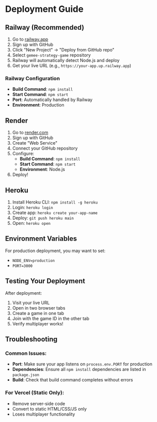 # Deployment Guide

## Railway (Recommended)

1. Go to [railway.app](https://railway.app)
2. Sign up with GitHub
3. Click "New Project" → "Deploy from GitHub repo"
4. Select `gemee-strategy-game` repository
5. Railway will automatically detect Node.js and deploy
6. Get your live URL (e.g., `https://your-app.up.railway.app`)

### Railway Configuration
- **Build Command**: `npm install`
- **Start Command**: `npm start`
- **Port**: Automatically handled by Railway
- **Environment**: Production

## Render

1. Go to [render.com](https://render.com)
2. Sign up with GitHub
3. Create "Web Service"
4. Connect your GitHub repository
5. Configure:
   - **Build Command**: `npm install`
   - **Start Command**: `npm start`
   - **Environment**: Node.js
6. Deploy!

## Heroku

1. Install Heroku CLI: `npm install -g heroku`
2. Login: `heroku login`
3. Create app: `heroku create your-app-name`
4. Deploy: `git push heroku main`
5. Open: `heroku open`

## Environment Variables

For production deployment, you may want to set:
- `NODE_ENV=production`
- `PORT=3000`

## Testing Your Deployment

After deployment:
1. Visit your live URL
2. Open in two browser tabs
3. Create a game in one tab
4. Join with the game ID in the other tab
5. Verify multiplayer works!

## Troubleshooting

### Common Issues:
- **Port**: Make sure your app listens on `process.env.PORT` for production
- **Dependencies**: Ensure all `npm install` dependencies are listed in `package.json`
- **Build**: Check that build command completes without errors

### For Vercel (Static Only):
- Remove server-side code
- Convert to static HTML/CSS/JS only
- Loses multiplayer functionality
